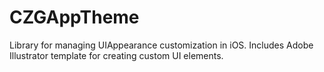 CZGAppTheme
===========

Library for managing UIAppearance customization in iOS.  Includes Adobe Illustrator template for creating custom UI elements.